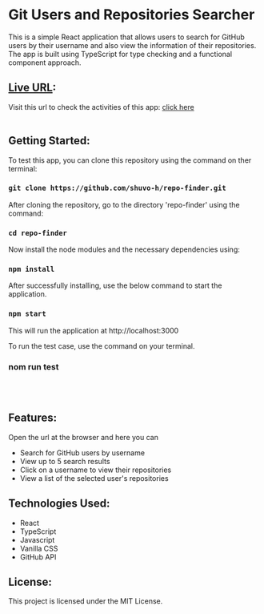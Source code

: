 # Git Users and Repositories Searcher

This is a simple React application that allows users to search for GitHub users by their username and also view the information of their repositories. The app is built using TypeScript for type checking and a functional component approach.

## [Live URL](https://repo-finder-1.netlify.app/):
Visit this url to check the activities of this app: [click here](https://repo-finder-1.netlify.app/) 
<br/>
<br/>
## Getting Started:
To test this app, you can clone this repository using the command on ther terminal:
### `git clone https://github.com/shuvo-h/repo-finder.git`
After cloning the repository, go to the directory 'repo-finder' using the command:
### `cd repo-finder`

Now install the node modules and the necessary dependencies using:
### `npm install`
After successfully installing, use the below command to start the application.
### `npm start`
This will run the application at http://localhost:3000

To run the test case, use the command on your terminal.
### nom run test

<br/>
<br/>

## Features:
Open the url at the browser and here you can
- Search for GitHub users by username
- View up to 5 search results
- Click on a username to view their repositories
- View a list of the selected user's repositories

## Technologies Used:
- React
- TypeScript
- Javascript
- Vanilla CSS
- GitHub API


## License:

This project is licensed under the MIT License.
